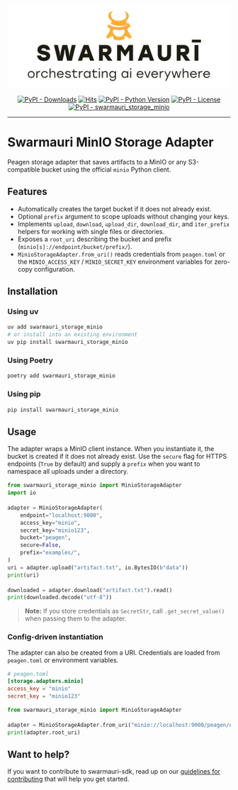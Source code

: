 ![Swarmauri Logo](https://github.com/swarmauri/swarmauri-sdk/blob/3d4d1cfa949399d7019ae9d8f296afba773dfb7f/assets/swarmauri.brand.theme.svg)

<p align="center">
    <a href="https://pypi.org/project/swarmauri_storage_minio/">
        <img src="https://img.shields.io/pypi/dm/swarmauri_storage_minio" alt="PyPI - Downloads"/></a>
    <a href="https://hits.sh/github.com/swarmauri/swarmauri-sdk/tree/master/pkgs/standards/swarmauri_storage_minio/">
        <img alt="Hits" src="https://hits.sh/github.com/swarmauri/swarmauri-sdk/tree/master/pkgs/standards/swarmauri_storage_minio.svg"/></a>
    <a href="https://pypi.org/project/swarmauri_storage_minio/">
        <img src="https://img.shields.io/pypi/pyversions/swarmauri_storage_minio" alt="PyPI - Python Version"/></a>
    <a href="https://pypi.org/project/swarmauri_storage_minio/">
        <img src="https://img.shields.io/pypi/l/swarmauri_storage_minio" alt="PyPI - License"/></a>
    <a href="https://pypi.org/project/swarmauri_storage_minio/">
        <img src="https://img.shields.io/pypi/v/swarmauri_storage_minio?label=swarmauri_storage_minio&color=green" alt="PyPI - swarmauri_storage_minio"/></a>

</p>

---

# Swarmauri MinIO Storage Adapter

Peagen storage adapter that saves artifacts to a MinIO or any S3-compatible bucket using the official `minio` Python client.

## Features

- Automatically creates the target bucket if it does not already exist.
- Optional `prefix` argument to scope uploads without changing your keys.
- Implements `upload`, `download`, `upload_dir`, `download_dir`, and `iter_prefix` helpers for working with single files or directories.
- Exposes a `root_uri` describing the bucket and prefix (`minio[s]://endpoint/bucket/prefix/`).
- `MinioStorageAdapter.from_uri()` reads credentials from `peagen.toml` or the `MINIO_ACCESS_KEY` / `MINIO_SECRET_KEY` environment variables for zero-copy configuration.

## Installation

### Using uv

```bash
uv add swarmauri_storage_minio
# or install into an existing environment
uv pip install swarmauri_storage_minio
```

### Using Poetry

```bash
poetry add swarmauri_storage_minio
```

### Using pip

```bash
pip install swarmauri_storage_minio
```

## Usage

The adapter wraps a MinIO client instance. When you instantiate it, the bucket is created if it does not already exist. Use the `secure` flag for HTTPS endpoints (`True` by default) and supply a `prefix` when you want to namespace all uploads under a directory.

```python
from swarmauri_storage_minio import MinioStorageAdapter
import io

adapter = MinioStorageAdapter(
    endpoint="localhost:9000",
    access_key="minio",
    secret_key="minio123",
    bucket="peagen",
    secure=False,
    prefix="examples/",
)
uri = adapter.upload("artifact.txt", io.BytesIO(b"data"))
print(uri)

downloaded = adapter.download("artifact.txt").read()
print(downloaded.decode("utf-8"))
```

> **Note:** If you store credentials as `SecretStr`, call `.get_secret_value()` when passing them to the adapter.

### Config-driven instantiation

The adapter can also be created from a URI. Credentials are loaded from `peagen.toml` or environment variables.

```toml
# peagen.toml
[storage.adapters.minio]
access_key = "minio"
secret_key = "minio123"
```

```python
from swarmauri_storage_minio import MinioStorageAdapter

adapter = MinioStorageAdapter.from_uri("minio://localhost:9000/peagen/examples/")
print(adapter.root_uri)
```

## Want to help?

If you want to contribute to swarmauri-sdk, read up on our
[guidelines for contributing](https://github.com/swarmauri/swarmauri-sdk/blob/master/CONTRIBUTING.md)
that will help you get started.